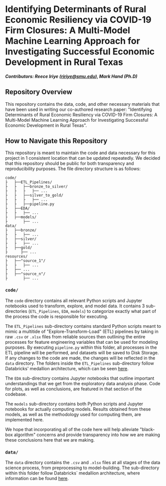 # **Identifying Determinants of Rural Economic Resiliency via COVID-19 Firm Closures: A Multi-Model Machine Learning Approach for Investigating Successful Economic Development in Rural Texas**
##### *Contributors: Reece Iriye (ririye@smu.edu), Mark Hand (Ph.D)*

## **Repository Overview**

This repository contains the data, code, and other necessary materials that have been used in writing our co-authored research paper: "Identifying Determinants of Rural Economic Resiliency via COVID-19 Firm Closures: A Multi-Model Machine Learning Approach for Investigating Successful Economic Development in Rural Texas". 

## **How to Navigate this Repository**

This repository is meant to maintain the code and data necessary for this project in 1 consistent location that can be updated repeatedly. We decided that this repository should be public for both transparency and reproducibility purposes. The file directory structure is as follows:

```
code/
├   ├──ETL_Pipelines/
├   ├   ├──bronze_to_silver/
├   ├   ├   ├── ...
├   ├   ├──silver_to_gold/
├   ├   ├   ├── ...
├   ├   ├──pipeline.py
├   ├──EDA/
├   ├   ├── ...
├   ├──models/
├       ├── ...
data/
├   ├──bronze/
├   ├   ├── ...
├   ├──silver/
├   ├   ├── ...
├   ├──gold/
├      ├── ...
resources/
├   ├──"source_1"/
├   ├   ├── ...
├   ├── ...
├   ├──"source_n"/
├       ├── ...
```
### **`code/`**

The `code` directory contains all relevant Python scripts and Jupyter notebooks used to transform, explore, and model data. It contains 3 sub-directories (`ETL_Pipelines`, `EDA`, `models`) to categorize exactly what part of the process the code is responsible for executing.

 The `ETL_Pipelines` sub-directory contains standard Python scripts meant to mimic a multitide of "Explore-Transform-Load" (ETL) pipelines by taking in raw `.csv` or `.xlsx` files from reliable sources then outlining the entire processes for feature engineering variables that can be used for modeling purposes. By executing `pipeline.py` within this folder, all processes in the ETL pipeline will be performed, and datasets will be saved to Disk Storage. If any changes to the code are made, the changes will be reflected in the `data` directory. The folders inside the `ETL_Pipelines` sub-directory follow Databricks' medallion architecture, which can be seen <a href="https://www.databricks.com/glossary/medallion-architecture">here</a>.
 
 The `EDA` sub-directory contains Jupyter notebooks that outline important understandings that we get from the exploratory data analysis phase. Code for plots, as well as conclusions, are featured in that section of the codebase. 
 
 The `models` sub-directory contains both Python scripts and Jupyter notebooks for actually computing models. Results obtained from these models, as well as the methodology used for computing them, are implemented here. 
 
 We hope that incorporating all of the code here will help alleviate "black-box algorithm" concerns and provide transparency into how we are making these conclusions here that we are making.

 ### **`data/`**

The `data` directory contains the `.csv` and `.xlsx` files at all stages of the data science process, from preprocessing to model-building. The sub-directory within this folder follow Databricks` medallion architecture, where information can be found <a href="https://www.databricks.com/glossary/medallion-architecture">here</a>.
